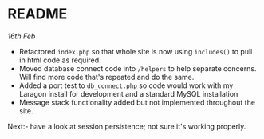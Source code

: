# README

_16th Feb_

- Refactored `index.php` so that whole site is now using `includes()` to pull in html code as required.
- Moved database connect code into `/helpers` to help separate concerns. Will find more code that's repeated and do the same.
- Added a port test to `db_connect.php` so code would work with my Laragon install for development and a standard MySQL installation
- Message stack functionality added but not implemented throughout the site.

Next:- have a look at session persistence; not sure it's working properly.

